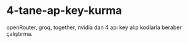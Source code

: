 # 4-tane-ap-key-kurma
openRouter, groq, together, nvidia dan 4 apı key alıp kodlarla beraber çalıştırma.
